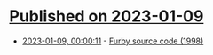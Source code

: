 # [Published on 2023-01-09](index.md)

* [2023-01-09, 00:00:11](https://news.ycombinator.com/item?id=34304823) - [Furby source code (1998)](https://archive.org/details/furby-source)
